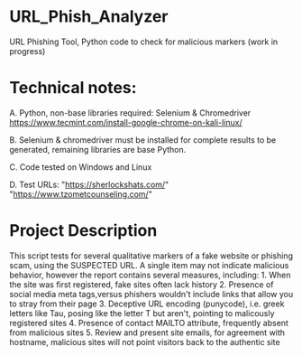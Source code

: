 # URL_Phish_Analyzer
URL Phishing Tool, Python code to check for malicious markers (work in progress)

Technical notes:
===================
A. Python, non-base libraries required: Selenium & Chromedriver
https://www.tecmint.com/install-google-chrome-on-kali-linux/

B. Selenium & chromedriver must be installed for complete results
to be generated, remaining libraries are base Python.
 
C. Code tested on Windows and Linux

D. Test URLs:
"https://sherlockshats.com/"
"https://www.tzometcounseling.com/"


Project Description
=====================
This script tests for several qualitative markers of a fake website 
or phishing scam, using the SUSPECTED URL. A single item may 
not indicate malicious behavior, however the report contains 
several measures, including:
    1. When the site was first registered, fake sites often lack history
    2. Presence of social media meta tags,versus phishers 
       wouldn't include links that allow you to stray from their page
    3. Deceptive URL encoding (punycode), i.e. greek letters like Tau, 
       posing like the letter T but aren't, pointing to 
       malicously registered sites
    4. Presence of contact MAILTO attribute, frequently absent 
       from malicious sites
    5. Review and present site emails, for agreement with 
       hostname, malicious sites will not point visitors 
       back to the authentic site
